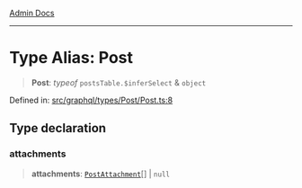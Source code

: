 [Admin Docs](/)

***

# Type Alias: Post

> **Post**: *typeof* `postsTable.$inferSelect` & `object`

Defined in: [src/graphql/types/Post/Post.ts:8](https://github.com/Suyash878/talawa-api/blob/4657139c817cb5935454def8fb620b05175365a9/src/graphql/types/Post/Post.ts#L8)

## Type declaration

### attachments

> **attachments**: [`PostAttachment`](../../../PostAttachment/PostAttachment/type-aliases/PostAttachment.md)[] \| `null`

